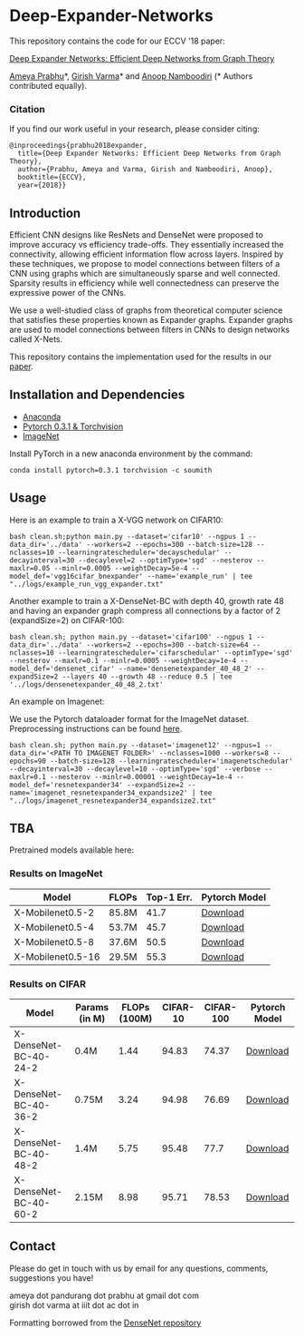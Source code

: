 # Deep-Expander-Networks

This repository contains the code for our ECCV '18 paper:

[Deep Expander Networks: Efficient Deep Networks from Graph Theory](https://arxiv.org/pdf/1711.08757.pdf)

[Ameya Prabhu](http://researchweb.iiit.ac.in/~ameya.prabhu)\*, [Girish Varma](https://github.com/geevi)\* and [Anoop Namboodiri](https://faculty.iiit.ac.in/~anoop/)  (\* Authors contributed equally).

### Citation
If you find our work useful in your research, please consider citing:

	@inproceedings{prabhu2018expander,
	  title={Deep Expander Networks: Efficient Deep Networks from Graph Theory},
	  author={Prabhu, Ameya and Varma, Girish and Namboodiri, Anoop},
	  booktitle={ECCV},
	  year={2018}}

## Introduction

Efficient CNN designs like ResNets and DenseNet were proposed to improve accuracy vs efficiency trade-offs. They essentially increased the connectivity, allowing efficient information flow across layers. Inspired by these techniques, we propose to model connections between filters of a CNN using graphs which are simultaneously sparse and well connected. Sparsity results in efficiency while well connectedness can preserve the expressive power of the CNNs. 

We use a well-studied class of graphs from theoretical computer science that satisfies these properties known  as  Expander  graphs.  Expander  graphs  are  used  to  model  connections between filters in CNNs to design networks called X-Nets. 

This repository contains the implementation used for the results in our [paper](https://arxiv.org/pdf/1711.08757.pdf).
 

## Installation and Dependencies

- [Anaconda](https://www.anaconda.com/download/)
- [Pytorch 0.3.1 & Torchvision](https://pytorch.org/previous-versions/)
- [ImageNet](https://www.image-net.org/challenges/LSVRC/2012/)

Install PyTorch in a new anaconda environment by the command:
```
conda install pytorch=0.3.1 torchvision -c soumith
```

## Usage

Here is an example to train a X-VGG network on CIFAR10:

```
bash clean.sh;python main.py --dataset='cifar10' --ngpus 1 --data_dir='../data' --workers=2 --epochs=300 --batch-size=128 --nclasses=10 --learningratescheduler='decayschedular' --decayinterval=30 --decaylevel=2 --optimType='sgd' --nesterov --maxlr=0.05 --minlr=0.0005 --weightDecay=5e-4 --model_def='vgg16cifar_bnexpander' --name='example_run' | tee "../logs/example_run_vgg_expander.txt"
```

Another example to train a X-DenseNet-BC with depth 40, growth rate 48 and having an expander graph compress all connections by a factor of 2 (expandSize=2) on CIFAR-100:

```
bash clean.sh; python main.py --dataset='cifar100' --ngpus 1 --data_dir='../data' --workers=2 --epochs=300 --batch-size=64 --nclasses=10 --learningratescheduler='cifarschedular' --optimType='sgd' --nesterov --maxlr=0.1 --minlr=0.0005 --weightDecay=1e-4 --model_def='densenet_cifar' --name='densenetexpander_40_48_2' --expandSize=2 --layers 40 --growth 48 --reduce 0.5 | tee '../logs/densenetexpander_40_48_2.txt'
``` 
An example on Imagenet:

We use the Pytorch dataloader format for the ImageNet dataset. Preprocessing instructions can be found [here](https://github.com/pytorch/examples/tree/master/imagenet).

```
bash clean.sh; python main.py --dataset='imagenet12' --ngpus=1 --data_dir='<PATH TO IMAGENET FOLDER>' --nclasses=1000 --workers=8 --epochs=90 --batch-size=128 --learningratescheduler='imagenetschedular' --decayinterval=30 --decaylevel=10 --optimType='sgd' --verbose --maxlr=0.1 --nesterov --minlr=0.00001 --weightDecay=1e-4 --model_def='resnetexpander34' --expandSize=2 --name='imagenet_resnetexpander34_expandsize2' | tee "../logs/imagenet_resnetexpander34_expandsize2.txt"
```

## TBA 

Pretrained models available here:

### Results on ImageNet

| Model | FLOPs | Top-1 Err. | Pytorch Model |
|---|---|---|---|
| X-Mobilenet0.5-2 | 85.8M | 41.7 | [Download](https://drive.google.com/drive/u/1/folders/1wNpSMxo6aerjKP50Rj5zuSmOhaDq5jwt) |
| X-Mobilenet0.5-4 | 53.7M | 45.7 | [Download](https://drive.google.com/drive/u/1/folders/1wNpSMxo6aerjKP50Rj5zuSmOhaDq5jwt) |
| X-Mobilenet0.5-8 | 37.6M | 50.5 | [Download](https://drive.google.com/drive/u/1/folders/1wNpSMxo6aerjKP50Rj5zuSmOhaDq5jwt) |
| X-Mobilenet0.5-16 | 29.5M | 55.3 | [Download](https://drive.google.com/drive/u/1/folders/1wNpSMxo6aerjKP50Rj5zuSmOhaDq5jwt) |

### Results on CIFAR

| Model | Params (in M) | FLOPs (100M) | CIFAR-10 | CIFAR-100 | Pytorch Model |
|---|---|---|---|---|---|
| X-DenseNet-BC-40-24-2 | 0.4M | 1.44 | 94.83 | 74.37 | [Download](#) |
| X-DenseNet-BC-40-36-2 | 0.75M | 3.24 | 94.98 | 76.69 | [Download](#) |
| X-DenseNet-BC-40-48-2 | 1.4M | 5.75 | 95.48 | 77.7 | [Download](#) |
| X-DenseNet-BC-40-60-2 | 2.15M | 8.98 | 95.71 | 78.53 | [Download](#) |

## Contact

Please do get in touch with us by email for any questions, comments, suggestions you have!

ameya dot pandurang dot prabhu at gmail dot com  
girish dot varma at iiit dot ac dot in

Formatting borrowed from the [DenseNet repository](https://raw.githubusercontent.com/liuzhuang13/DenseNet)
